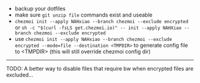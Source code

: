 - backup your dotfiles
- make sure `git unzip file` commands exist and useable
- `chezmoi init --apply NAHxiao --branch chezmoi --exclude encrypted` or `sh -c "$(curl -fsLS get.chezmoi.io)" -- init --apply NAHXiao --branch chezmoi --exclude encrypted`
- use `chezmoi init --apply NAHxiao --branch chezmoi --exclude encrypted --mode=file --destination <TMPDIR>` to generate config file to \<TMPDIR> (this will still override chezmoi config dir)
---
TODO:
A better way to disable files that require bw when encrypted files are excluded...
